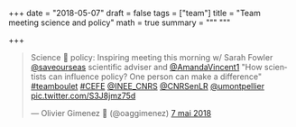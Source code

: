 +++
date = "2018-05-07"
draft = false
tags = ["team"]
title = "Team meeting science and policy"
math = true
summary = """
"""

+++
 
<blockquote class="twitter-tweet" data-lang="fr"><p lang="en" dir="ltr">Science 🌉 policy: Inspiring meeting this morning w/ Sarah Fowler <a href="https://twitter.com/saveourseas?ref_src=twsrc%5Etfw">@saveourseas</a> scientific adviser and <a href="https://twitter.com/AmandaVincent1?ref_src=twsrc%5Etfw">@AmandaVincent1</a> &quot;How scientists can influence policy? One person can make a difference&quot; <a href="https://twitter.com/hashtag/teamboulet?src=hash&amp;ref_src=twsrc%5Etfw">#teamboulet</a> <a href="https://twitter.com/hashtag/CEFE?src=hash&amp;ref_src=twsrc%5Etfw">#CEFE</a> <a href="https://twitter.com/INEE_CNRS?ref_src=twsrc%5Etfw">@INEE_CNRS</a> <a href="https://twitter.com/CNRSenLR?ref_src=twsrc%5Etfw">@CNRSenLR</a> <a href="https://twitter.com/umontpellier?ref_src=twsrc%5Etfw">@umontpellier</a> <a href="https://t.co/S3J8jmz75d">pic.twitter.com/S3J8jmz75d</a></p>&mdash; Olivier Gimenez 🍉 (@oaggimenez) <a href="https://twitter.com/oaggimenez/status/993555796985307136?ref_src=twsrc%5Etfw">7 mai 2018</a></blockquote>
<script async src="https://platform.twitter.com/widgets.js" charset="utf-8"></script>
